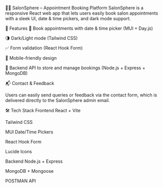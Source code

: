 💇‍♀️ SalonSphere – Appointment Booking Platform
SalonSphere is a responsive React web app that lets users easily book salon appointments with a sleek UI, date & time pickers, and dark mode support.

🚀 Features
📅 Book appointments with date & time picker (MUI + Day.js)

🌗 Dark/Light mode (Tailwind CSS)

✅ Form validation (React Hook Form)

📱 Mobile-friendly design

💾 Backend API to store and manage bookings (Node.js + Express + MongoDB)

📬 Contact & Feedback

Users can easily send queries or feedback via the contact form, which is delivered directly to the SalonSphere admin email.

🛠 Tech Stack
Frontend
React + Vite

Tailwind CSS

MUI Date/Time Pickers

React Hook Form

Lucide Icons

Backend
Node.js + Express

MongoDB + Mongoose

POSTMAN API


 

